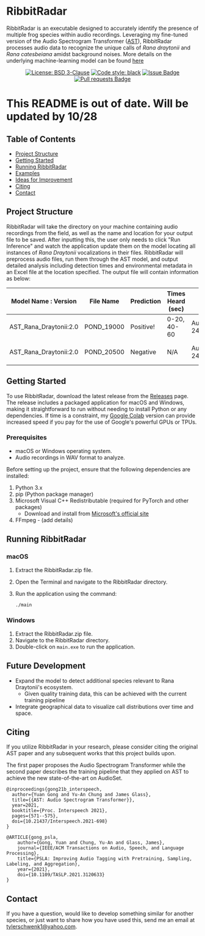 # RibbitRadar

RibbitRadar is an executable designed to accurately identify the presence of multiple frog species within audio recordings. Leveraging my fine-tuned version of the Audio Spectrogram Transformer ([AST](https://github.com/YuanGongND/ast)), RibbitRadar processes audio data to recognize the unique calls of *Rana draytonii* and *Rana catesbeiana* amidst background noises. More details on the underlying machine-learning model can be found [here](https://github.com/tyler-schwenk/ast-rana-draytonii)

<p align="center">
    <a href="https://opensource.org/license/bsd-3-clause"><img alt="License: BSD 3-Clause" src="https://img.shields.io/badge/License-BSD%203--Clause-blue.svg"></a>
    <a href="https://github.com/psf/black"><img alt="Code style: black" src="https://img.shields.io/badge/code%20style-black-000000.svg"></a>
    <a href="https://github.com/Tyler-Schwenk/RibbitRadar/issues"><img alt="Issue Badge" src="https://img.shields.io/github/issues/Tyler-Schwenk/RibbitRadar"></a>
    <a href="https://github.com/Tyler-Schwenk/RibbitRadar/pulls"><img alt="Pull requests Badge" src="https://img.shields.io/github/issues-pr/Tyler-Schwenk/RibbitRadar"></a>
</p>


# This README is out of date. Will be updated by 10/28


## Table of Contents
- [Project Structure](#project-structure)
- [Getting Started](#getting-started)
- [Running RibbitRadar](#running-ribbitradar)
- [Examples](#examples)
- [Ideas for Improvement](#ideas-for-improvement)
- [Citing](#citing)
- [Contact](#contact)


## Project Structure

RibbitRadar will take the directory on your machine containing audio recordings from the field, as well as the name and location for your output file to be saved. After inputting this, the user only needs to click "Run Inference" and watch the application update them on the model locating all instances of *Rana Draytonii* vocalizations in their files. RibbitRadar will preprocess audio files, run them through the AST model, and output detailed analysis including detection times and environmental metadata in an Excel file at the location specified. The output file will contain information as below:

| Model Name : Version | File Name     | Prediction | Times Heard (sec) | Device ID               | Timestamp                  | Temperature | Review Date |
|----------------------|---------------|------------|-------------|-------------------------|----------------------------|-------------|-------------|
| AST_Rana_Draytonii:2.0 | POND_19000 | Positive!   | 0-20, 40-60     | AudioMoth 249BC30461CBB1E6 | 19:00:00 01/12/2022 (UTC-8) | 9.3C        | 2023-07-22  |
| AST_Rana_Draytonii:2.0 | POND_20500 | Negative   | N/A         | AudioMoth 249BC30461CBB1E6 | 20:50:00 01/12/2022 (UTC-8) | 9.1C        | 2023-07-22  |



## Getting Started

To use RibbitRadar, download the latest release from the [Releases](https://github.com/Tyler-Schwenk/ribbitradar/releases) page. The release includes a packaged application for macOS and Windows, making it straightforward to run without needing to install Python or any dependencies. If time is a constraint, my [Google Colab](https://github.com/tyler-schwenk/ast-rana-draytonii) version can provide increased speed if you pay for the use of Google's powerful GPUs or TPUs.

### Prerequisites

- macOS or Windows operating system.
- Audio recordings in WAV format to analyze.

Before setting up the project, ensure that the following dependencies are installed:

1. Python 3.x
2. pip (Python package manager)
3. Microsoft Visual C++ Redistributable (required for PyTorch and other packages)
   - Download and install from [Microsoft's official site](https://learn.microsoft.com/en-us/cpp/windows/latest-supported-vc-redist?view=msvc-160)
4. FFmpeg - (add details)


## Running RibbitRadar

### macOS

1. Extract the RibbitRadar.zip file.
2. Open the Terminal and navigate to the RibbitRadar directory.
3. Run the application using the command:

    ```bash
    ./main
    ```

### Windows

1. Extract the RibbitRadar.zip file.
2. Navigate to the RibbitRadar directory.
3. Double-click on `main.exe` to run the application.


## Future Development

- Expand the model to detect additional species relevant to Rana Draytonii's ecosystem.
    - Given quality training data, this can be achieved with the current training pipeline    
- Integrate geographical data to visualize call distributions over time and space.

## Citing  

If you utilize RibbitRadar in your research, please consider citing the original AST paper and any subsequent works that this project builds upon.

The first paper proposes the Audio Spectrogram Transformer while the second paper describes the training pipeline that they applied on AST to achieve the new state-of-the-art on AudioSet.   
```  
@inproceedings{gong21b_interspeech,
  author={Yuan Gong and Yu-An Chung and James Glass},
  title={{AST: Audio Spectrogram Transformer}},
  year=2021,
  booktitle={Proc. Interspeech 2021},
  pages={571--575},
  doi={10.21437/Interspeech.2021-698}
}
```  
```  
@ARTICLE{gong_psla, 
    author={Gong, Yuan and Chung, Yu-An and Glass, James},  
    journal={IEEE/ACM Transactions on Audio, Speech, and Language Processing},   
    title={PSLA: Improving Audio Tagging with Pretraining, Sampling, Labeling, and Aggregation},   
    year={2021}, 
    doi={10.1109/TASLP.2021.3120633}
}
```  


 ## Contact
If you have a question, would like to develop something similar for another species, or just want to share how you have used this, send me an email at tylerschwenk1@yahoo.com.
